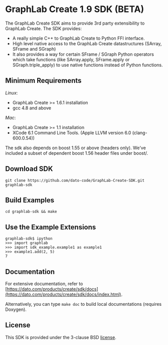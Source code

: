 GraphLab Create 1.9 SDK (BETA)
==============================

The GraphLab Create SDK aims to provide 3rd party extensibility to GraphLab
Create. The SDK provides:

- A really simple C++ to GraphLab Create to Python FFI interface.
- High level native access to the GraphLab Create datastructures (SArray, SFrame and SGraph)
- It also provides a way for certain SFrame / SGraph Python operators which
  take functions (like SArray.apply, SFrame.apply or SGraph.triple_apply) to
  use native functions instead of Python functions.

Minimum Requirements
--------------------
*Linux*:

- GraphLab Create >= 1.6.1 installation
- gcc 4.8 and above

*Mac*:

- GraphLab Create >= 1.1 installation
- XCode 6.1 Command Line Tools. (Apple LLVM version 6.0 (clang-600.0.54))

The sdk also depends on boost 1.55 or above (headers only). We've included a subset of dependent boost 1.56 header files under boost/.

Download SDK
-------------
```
git clone https://github.com/dato-code/GraphLab-Create-SDK.git graphlab-sdk
```

Build Examples
--------------
```
cd graphlab-sdk && make
```

Use the Example Extensions
--------------------------
```
graphlab-sdk$ ipython
>>> import graphlab
>>> import sdk_example.example1 as example1
>>> example1.add(2, 5)
7
```

Documentation
-------------

For extensive documentation, refer to [https://dato.com/products/create/sdk/docs](https://dato.com/products/create/sdk/docs/index.html).

Alternatively, you can type `make doc` to build local documentations (requires Doxygen).

License
-------
This SDK is provided under the 3-clause BSD [license](LICENSE).
